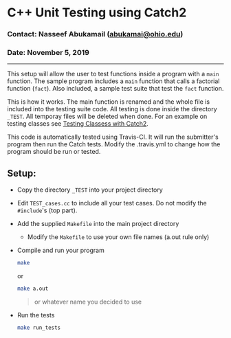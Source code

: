 # C++ Unit Testing using Catch2

### Contact: Nasseef Abukamail (abukamai@ohio.edu)
###    Date: November 5, 2019
---

This setup will allow the user to test functions inside a program with a `main` function. The sample program includes a `main` function that calls a factorial function (`fact`). Also included, a sample test suite that test the `fact` function.

This is how it works. The main function is renamed and the whole file is included into the testing suite code. All testing is done inside the directory `_TEST`. All temporay files will be deleted when done. For an example on testing classes see [Testing Classess with Catch2](https://github.com/nasseef/catch-classes).

This code is automatically tested using Travis-CI. It will run the submitter's program then run the Catch tests. Modify the .travis.yml to change how the program should be run or tested.

## Setup:

* Copy the directory `_TEST` into your project directory
* Edit `TEST_cases.cc` to include all your test cases. Do not modify the `#include`'s (top part).
* Add the supplied `Makefile` into the main project directory
  * Modify the `Makefile` to use your own file names (a.out rule only)
* Compile and run your program

  ```sh
  make
  ```
    or
  ```sh
  make a.out
  ```
  > or whatever name you decided to use

* Run the tests

  ```sh
  make run_tests
  ```

